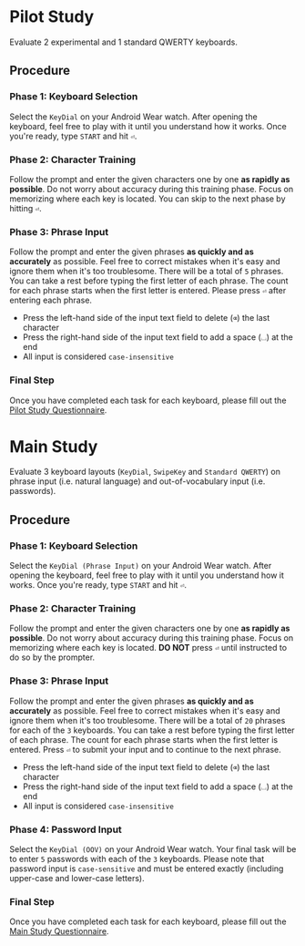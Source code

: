 # Pilot Study

Evaluate 2 experimental and 1 standard QWERTY keyboards.


## Procedure

### Phase 1: Keyboard Selection
Select the `KeyDial` on your Android Wear watch. After opening the keyboard, feel free to play with it until you understand how it works. Once you're ready, type `START` and hit `⏎`.

### Phase 2: Character Training
Follow the prompt and enter the given characters one by one **as rapidly as possible**. Do not worry about accuracy during this training phase. Focus on memorizing where each key is located. You can skip to the next phase by hitting `⏎`.

### Phase 3: Phrase Input
Follow the prompt and enter the given phrases **as quickly and as accurately** as possible. Feel free to correct mistakes when it's easy and ignore them when it's too troublesome. There will be a total of `5` phrases. You can take a rest before typing the first letter of each phrase. The count for each phrase starts when the first letter is entered. Please press `⏎` after entering each phrase.

* Press the left-hand side of the input text field to delete (`⌫`) the last character
* Press the right-hand side of the input text field to add a space (`⌴`) at the end
* All input is considered `case-insensitive`


### Final Step
Once you have completed each task for each keyboard, please fill out the [Pilot Study Questionnaire](https://goo.gl/forms/h5IpYRM28MMJ5ozq2).




# Main Study

Evaluate 3 keyboard layouts (`KeyDial`, `SwipeKey` and `Standard QWERTY`) on phrase input (i.e. natural language) and out-of-vocabulary input (i.e. passwords).

## Procedure

### Phase 1: Keyboard Selection
Select the `KeyDial (Phrase Input)` on your Android Wear watch. After opening the keyboard, feel free to play with it until you understand how it works. Once you're ready, type `START` and hit `⏎`.

### Phase 2: Character Training
Follow the prompt and enter the given characters one by one **as rapidly as possible**. Do not worry about accuracy during this training phase. Focus on memorizing where each key is located. **DO NOT** press `⏎` until instructed to do so by the prompter.

### Phase 3: Phrase Input
Follow the prompt and enter the given phrases **as quickly and as accurately** as possible. Feel free to correct mistakes when it's easy and ignore them when it's too troublesome. There will be a total of `20` phrases for each of the `3` keyboards. You can take a rest before typing the first letter of each phrase. The count for each phrase starts when the first letter is entered. Press `⏎` to submit your input and to continue to the next phrase.

* Press the left-hand side of the input text field to delete (`⌫`) the last character
* Press the right-hand side of the input text field to add a space (`⌴`) at the end
* All input is considered `case-insensitive`

### Phase 4: Password Input
Select the `KeyDial (OOV)` on your Android Wear watch. Your final task will be to enter `5` passwords with each of the `3` keyboards. Please note that password input is `case-sensitive` and must be entered exactly (including upper-case and lower-case letters).


### Final Step
Once you have completed each task for each keyboard, please fill out the [Main Study Questionnaire](https://goo.gl/forms/dDj7jDtEtCT9WqTg2).
